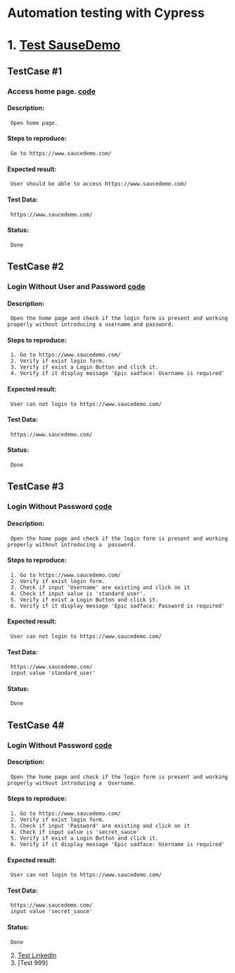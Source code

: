# Automation testing with Cypress

# 1. [Test SauseDemo](https://github.com/Veaceslav85/QA-Testing/tree/QA_Cypress/cypress/e2e/TesteSaucedemo)
##   TestCase #1
###  Access home page. [code](https://github.com/Veaceslav85/QA-Testing/blob/QA_Cypress/cypress/e2e/TesteSaucedemo/AccesHomePage.cy.js)
#### Description:
     Open home page.
#### Steps to reproduce:
     Go to https://www.saucedemo.com/
#### Expected result:
     User should be able to access https://www.saucedemo.com/ 
#### Test Data: 
     https://www.saucedemo.com/
#### Status:
     Done

##   TestCase #2
###  Login Without User and Password [code](https://github.com/Veaceslav85/QA-Testing/blob/QA_Cypress/cypress/e2e/TesteSaucedemo/Login_Without_User_and_Password.cy.js)
#### Description:
     Open the home page and check if the login form is present and working properly without introducing a username and password.
#### Steps to reproduce:
     1. Go to https://www.saucedemo.com/
     2. Verify if exist login form.
     3. Verify if exist a Login Button and click it.
     4. Verify if it display message 'Epic sadface: Username is required'	
#### Expected result:
     User can not login to https://www.saucedemo.com/ 
#### Test Data: 
     https://www.saucedemo.com/
#### Status:
     Done

##   TestCase #3
###  Login Without Password [code](https://github.com/Veaceslav85/QA-Testing/blob/QA_Cypress/cypress/e2e/TesteSaucedemo/Login_Without_Password.cy.js)
#### Description:
     Open the home page and check if the login form is present and working properly without introducing a  password.
#### Steps to reproduce:
     1. Go to https://www.saucedemo.com/
     2. Verify if exist login form.
     3. Check if input 'Username' are existing and click on it
     4. Check if input value is 'standard_user'.	
     5. Verify if exist a Login Button and click it.
     6. Verify if it display message 'Epic sadface: Password is required'	
#### Expected result:
     User can not login to https://www.saucedemo.com/ 
#### Test Data: 
     https://www.saucedemo.com/
     input value 'standard_user'

#### Status:
     Done

##   TestCase 4#
###  Login Without Password [code](https://github.com/Veaceslav85/QA-Testing/blob/QA_Cypress/cypress/e2e/TesteSaucedemo/Login_Without_User_Name.cy.js)
#### Description:
     Open the home page and check if the login form is present and working properly without introducing a  Username.
#### Steps to reproduce:
     1. Go to https://www.saucedemo.com/
     2. Verify if exist login form.
     3. Check if input 'Password' are existing and click on it
     4. Check if input value is 'secret_sauce'	
     5. Verify if exist a Login Button and click it.
     6. Verify if it display message 'Epic sadface: Username is required'	
#### Expected result:
     User can not login to https://www.saucedemo.com/ 
#### Test Data: 
     https://www.saucedemo.com/
     input value 'secret_sauce'

#### Status:
     Done


2.   [Test LinkedIn](https://github.com/Veaceslav85/QA-Testing/tree/QA_Cypress/cypress/e2e/TesteLinkedIn)
3.   [Test 999]
